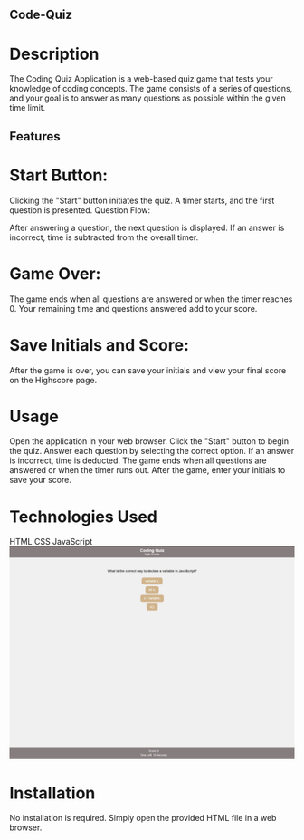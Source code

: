 ## Code-Quiz

# Description
The Coding Quiz Application is a web-based quiz game that tests your knowledge of coding concepts. The game consists of a series of questions, and your goal is to answer as many questions as possible within the given time limit.

## Features
# Start Button:

Clicking the "Start" button initiates the quiz.
A timer starts, and the first question is presented.
Question Flow:

After answering a question, the next question is displayed.
If an answer is incorrect, time is subtracted from the overall timer.

# Game Over:
The game ends when all questions are answered or when the timer reaches 0. Your remaining time and questions answered add to your score.

# Save Initials and Score:
After the game is over, you can save your initials and view your final score on the Highscore page.

# Usage
Open the application in your web browser.
Click the "Start" button to begin the quiz.
Answer each question by selecting the correct option.
If an answer is incorrect, time is deducted.
The game ends when all questions are answered or when the timer runs out.
After the game, enter your initials to save your score.

# Technologies Used
HTML
CSS
JavaScript
![Code quiz, showing a question, timer and score variable.](./Assets/Application.jpg)

# Installation
No installation is required. Simply open the provided HTML file in a web browser.
